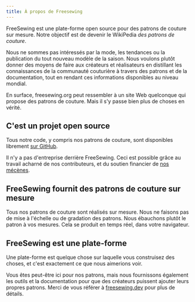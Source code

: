 ```yaml
---
title: À propos de Freesewing
---
```


FreeSewing est une plate-forme open source pour des patrons de couture sur mesure. Notre objectif est de devenir le WikiPedia *des patrons de couture*.

Nous ne sommes pas intéressés par la mode, les tendances ou la publication du tout nouveau modèle de la saison. Nous voulons plutôt donner des moyens de faire aux créateurs et réalisateurs en distillant les connaissances de la communauté couturière à travers des patrons et de la documentation, tout en rendant ces informations disponibles au niveau mondial.

En surface, freesewing.org peut ressembler à un site Web quelconque qui propose des patrons de couture. Mais il s'y passe bien plus de choses en vérité.

## C'est un projet open source

Tous notre code, y compris nos patrons de couture, sont disponibles librement [sur GitHub](https://github.com/freesewing).

Il n'y a pas d'entreprise derrière FreeSewing. Ceci est possible grâce au travail acharné de nos contributeurs, et du soutien financier de [nos mécènes](/patrons).

## FreeSewing fournit des patrons de couture sur mesure

Tous nos patrons de couture sont réalisés sur mesure. Nous ne faisons pas de mise à l'échelle ou de gradation des patrons. Nous ébauchons plutôt le patron à vos mesures. Cela se produit en temps réel, dans votre navigateur.

## FreeSewing est une plate-forme

Une plate-forme est quelque chose sur laquelle vous construisez des choses, et c'est exactement ce que nous aimerions voir.

Vous êtes peut-être ici pour nos patrons, mais nous fournissons également les outils et la documentation pour que des créateurs puissent ajouter leurs propres patrons. Merci de vous référer à [freesewing.dev](https://freesewing.dev) pour plus de détails.